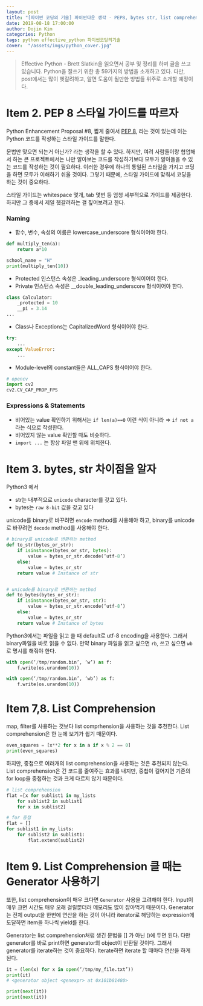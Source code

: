 ```yaml
---
layout: post
title: "[파이썬 코딩의 기술] 파이썬다운 생각 - PEP8, bytes str, list comprehension, generator"
date: 2019-08-18 17:00:00
author: Dojin Kim
categories: Python
tags: python effective_python 파이썬코딩의기술
cover:  "/assets/imgs/python_cover.jpg"
---
```


> Effective Python - Brett Slatkin을 읽으면서 공부 및 정리를 하며 글을 쓰고 있습니다. Python을 잘쓰기 위한 총 59가지의 방법을 소개하고 있다. 다만, post에서는 많이 헷갈려하고, 알면 도움이 될만한 방법들 위주로 소개할 예정이다.

# Item 2. PEP 8 스타일 가이드를 따르자

Python Enhancement Proposal #8, 짧게 줄여서 [PEP 8](https://www.python.org/dev/peps/pep-0008/), 라는 것이 있는데 이는 Python 코드를 작성하는 스타일 가이드를 말한다.

문법만 맞으면 되는거 아닌가? 라는 생각을 할 수 있다. 하지만, 여려 사람들이랑 협업해서 하는 큰 프로젝트에서는 나만 알아보는 코드를 작성하기보다 모두가 알아들을 수 있는 코드를 작성하는 것이 필요하다. 이러한 경우에 하나의 통일된 스타일을 가지고 코딩을 하면 모두가 이해하기 쉬울 것이다. 그렇기 때문에, 스타일 가이드에 맞춰서 코딩을 하는 것이 중요하다.

스타일 가이드는 whitespace 몇개, tab 몇번 등 엄청 세부적으로 가이드를 제공한다. 하지만 그 중에서 제일 헷갈려하는 걸 짚어보려고 한다.

### Naming

- 함수, 변수, 속성의 이름은 lowercase_underscore 형식이어야 한다.

```python
def multiply_ten(a):
    return a*10

school_name = "H"
print(multiply_ten(10))
```


- Protected 인스턴스 속성은 _leading_underscore 형식이어야 한다.
- Private 인스턴스 속성은 __double_leading_underscore 형식이어야 한다.

```python
class Calculator:
    _protected = 10
    __pi = 3.14
...
```

- Class나 Exceptions는 CapitalizedWord 형식이어야 한다.

```python
try:
    ...
except ValueError:
    ...
```

- Module-level의 constant들은 ALL_CAPS 형식이어야 한다.

```python
# opencv
import cv2
cv2.CV_CAP_PROP_FPS 
```

### Expressions & Statements

- 비어있는 value 확인하기 위해서는 `if len(a)==0` 이런 식이 아니라 ⇒ `if not a` 라는 식으로 작성한다.
- 비어있지 않는 value 확인할 때도 비슷하다.
- `import ...` 는 항상 파일 맨 위에 위치한다.

# Item 3. bytes, str 차이점을 알자

Python3 에서 

- str는 내부적으로 `unicode` character를 갖고 있다.
- bytes는 `raw 8-bit` 값을 갖고 있다

unicode를 binary로 바꾸려면 `encode` method를 사용해야 하고, binary를 unicode로 바꾸려면 `decode` method를 사용해야 한다.

```python
# binary를 unicode로 변환하는 method
def to_str(bytes_or_str):
    if isinstance(bytes_or_str, bytes):
        value = bytes_or_str.decode(‘utf-8’)
    else:
        value = bytes_or_str
    return value # Instance of str


# unicode를 binary로 변환하는 method
def to_bytes(bytes_or_str):
    if isinstance(bytes_or_str, str):
        value = bytes_or_str.encode(‘utf-8’)
    else:
        value = bytes_or_str
    return value # Instance of bytes
```

 

Python3에서는 파일을 읽고 쓸 때 default로 utf-8 encoding을 사용한다. 그래서 binary파일을 바로 읽을 수 없다. 만약 binary 파일을 읽고 싶으면 `rb`, 쓰고 싶으면 `wb` 로 명시를 해줘야 한다.

```python
with open(‘/tmp/random.bin’, ‘w’) as f:
    f.write(os.urandom(10))

with open(‘/tmp/random.bin’, ‘wb’) as f:
    f.write(os.urandom(10))
```

# Item 7,8. List Comprehension

map, filter를 사용하는 것보다 list comprhension을 사용하는 것을 추천한다. List comprehension은 한 눈에 보기가 쉽기 때문이다.

```python
even_squares = [x**2 for x in a if x % 2 == 0]
print(even_squares)
```

하지만, 중첩으로 여러개의 list comprehension을 사용하는 것은 추천되지 않는다. List comprehension은 긴 코드를 줄여주는 효과를 내지만, 중첩이 길어지면 기존의 for loop을 중첩하는 것과 크게 다르지 않기 때문이다.

```python
# list comprehension
flat =[x for sublist1 in my_lists
    for sublist2 in sublist1
    for x in sublist2]

# for 중첩
flat = []
for sublist1 in my_lists:
    for sublist2 in sublist1:
        flat.extend(sublist2)
```


# Item 9. List Comprehension 클 때는 Generator 사용하기

또한, list comprehension이 매우 크다면 `Generator` 사용을 고려해야 한다. Input이 매우 크면 시간도 매우 오래 걸릴뿐더러 메모리도 많이 잡아먹기 때문이다. Generator는 전체 output을 한번에 연산을 하는 것이 아니라 iterator로 해당하는 expression에 도달하면 item을 하나씩 yield를 한다.

Generator는 list comprehension처럼 생긴 문법을 [] 가 아닌 ()에 두면 된다. 다만 generator를 바로 print하면 generator의 object이 반환될 것이다. 그래서 generator를 iterate하는 것이 중요하다. Iterate하면 iterate 할 때마다 연산을 하게 된다.

```python
it = (len(x) for x in open(‘/tmp/my_file.txt’))
print(it) 
# <generator object <genexpr> at 0x101b81480>

print(next(it))
print(next(it))
```